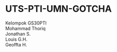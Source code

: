 # UTS-PTI-UMN-GOTCHA
Kelompok GS30PTI<br>
Mohammad Thoriq<br>
Jonathan S.<br>
Louis G.H.<br>
Geoffta H.<br>
